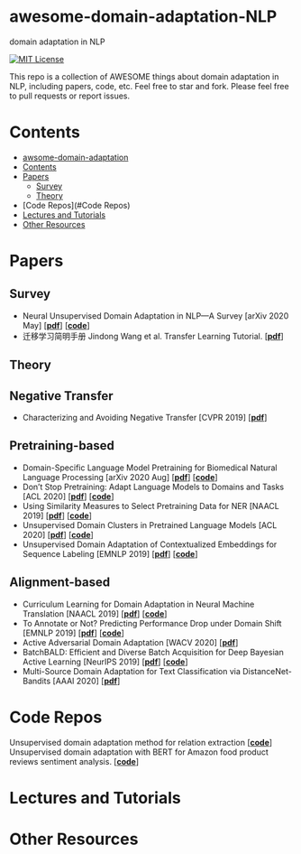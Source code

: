 # awesome-domain-adaptation-NLP
domain adaptation in NLP

[![MIT License](https://img.shields.io/badge/license-MIT-green.svg)](https://opensource.org/licenses/MIT) 

This repo is a collection of AWESOME things about domain adaptation in NLP, including papers, code, etc. Feel free to star and fork.
Please feel free to pull requests or report issues.

# Contents
- [awsome-domain-adaptation](#awsome-domain-adaptation)
- [Contents](#contents)
- [Papers](#papers)
  - [Survey](#survey)
  - [Theory](#theory)
- [Code Repos](#Code Repos)
- [Lectures and Tutorials](#lectures-and-tutorials)
- [Other Resources](#other-resources)

# Papers

## Survey
* Neural Unsupervised Domain Adaptation in NLP—A Survey [arXiv 2020 May] [[__pdf__](https://arxiv.org/pdf/2006.00632.pdf)]  [[__code__](https://github.com/bplank/awesome-neural-adaptation-in-NLP)]  
* 迁移学习简明手册 Jindong Wang et al. Transfer Learning Tutorial. [[__pdf__](https://tutorial.transferlearning.xyz/)]  

## Theory

## Negative Transfer 
* Characterizing and Avoiding Negative Transfer [CVPR 2019] [[__pdf__](https://arxiv.org/pdf/1811.09751.pdf)]  

## Pretraining-based
* Domain-Specific Language Model Pretraining for Biomedical Natural Language Processing [arXiv 2020 Aug] [[__pdf__](https://arxiv.org/pdf/2007.15779.pdf)]  [[__code__](https://microsoft.github.io/BLURB/)] 
* Don’t Stop Pretraining: Adapt Language Models to Domains and Tasks [ACL 2020] [[__pdf__](https://arxiv.org/pdf/2004.10964.pdf)]  [[__code__](https://github.com/allenai/dont-stop-pretraining)] 
* Using Similarity Measures to Select Pretraining Data for NER [NAACL 2019] [[__pdf__](https://arxiv.org/pdf/1904.00585.pdf)]  [[__code__](https://github.com/daixiangau/naacl2019-select-pretraining-data-for-ner)] 
* Unsupervised Domain Clusters in Pretrained Language Models [ACL 2020] [[__pdf__](https://arxiv.org/pdf/2004.02105.pdf)]  [[__code__](https://github.com/roeeaharoni/unsupervised-domain-clusters)] 
* Unsupervised Domain Adaptation of Contextualized Embeddings for Sequence Labeling [EMNLP 2019] [[__pdf__](https://arxiv.org/pdf/1904.02817.pdf)]  [[__code__](https://github.com/xhan77/AdaptaBERT)]  


## Alignment-based
* Curriculum Learning for Domain Adaptation in Neural Machine Translation [NAACL 2019] [[__pdf__](https://arxiv.org/pdf/1905.05816.pdf)]  [[__code__](https://github.com/kevinduh/sockeye-recipes/tree/master/egs/curriculum)] 
* To Annotate or Not? Predicting Performance Drop under Domain Shift  [EMNLP 2019] [[__pdf__](https://www.aclweb.org/anthology/D19-1222.pdf)]  [[__code__](https://github.com/hadyelsahar/domain-shift-prediction)] 
* Active Adversarial Domain Adaptation [WACV 2020] [[__pdf__](https://arxiv.org/pdf/1904.07848.pdf)]
* BatchBALD: Efficient and Diverse Batch Acquisition for Deep Bayesian Active Learning [NeurIPS 2019] [[__pdf__](https://arxiv.org/pdf/1906.08158.pdf)]  [[__code__](https://github.com/BlackHC/BatchBALD)] 
* Multi-Source Domain Adaptation for Text Classification via DistanceNet-Bandits [AAAI 2020] [[__pdf__](https://arxiv.org/pdf/2001.04362.pdf)] 


# Code Repos
Unsupervised domain adaptation method for relation extraction [[__code__](https://github.com/AnthonyMRios/adversarial-relation-classification)]  
Unsupervised domain adaptation with BERT for Amazon food product reviews sentiment analysis. [[__code__](https://github.com/EmreTaha/Unsupervised-Domain-Adaptation-with-BERT)]
  

# Lectures and Tutorials

# Other Resources
